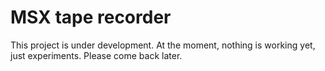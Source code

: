 # MSX tape recorder

This project is under development. At the moment, nothing is working yet, just experiments. Please come back later.
